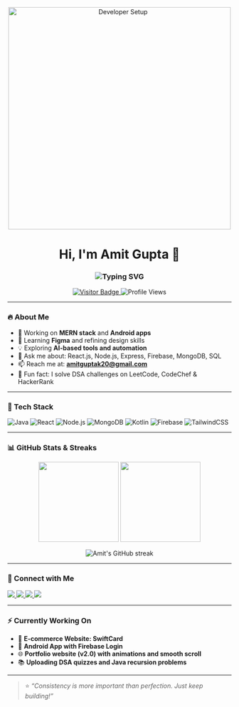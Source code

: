 <p align="center">
  <img width="500" alt="Developer Setup" src="https://media.giphy.com/media/26tn33aiTi1jkl6H6/giphy.gif" />
</p>



<h1 align="center">Hi, I'm Amit Gupta 👋</h1>

<h3 align="center">
  <img src="https://readme-typing-svg.herokuapp.com?font=Fira+Code&size=22&duration=3000&pause=1000&color=F75C7E&width=500&lines=Full+Stack+Web+Developer;Android+App+Developer;React+%7C+Node+%7C+MongoDB;Problem+Solver+%7C+Coder+%7C+Learner" alt="Typing SVG" />
</h3>

<p align="center">
  <a href="https://visitor-badge.laobi.icu/badge?page_id=amit1035.amit1035">
    <img src="https://visitor-badge.laobi.icu/badge?page_id=amit1035" alt="Visitor Badge">
  </a>
  <img src="https://komarev.com/ghpvc/?username=amit1035&label=Profile%20views&color=0e75b6&style=flat" alt="Profile Views"/>
</p>

---

### 🔥 About Me

- 🔭 Working on **MERN stack** and **Android apps**
- 🌱 Learning **Figma** and refining design skills
- 💡 Exploring **AI-based tools and automation**
- 💬 Ask me about: React.js, Node.js, Express, Firebase, MongoDB, SQL
- 📫 Reach me at: **amitguptak20@gmail.com**
- 🧩 Fun fact: I solve DSA challenges on LeetCode, CodeChef & HackerRank

---

### 💼 Tech Stack

![Java](https://img.shields.io/badge/Java-ED8B00?style=for-the-badge&logo=java&logoColor=white)
![React](https://img.shields.io/badge/React-61DAFB?style=for-the-badge&logo=react&logoColor=black)
![Node.js](https://img.shields.io/badge/Node.js-339933?style=for-the-badge&logo=node-dot-js&logoColor=white)
![MongoDB](https://img.shields.io/badge/MongoDB-4EA94B?style=for-the-badge&logo=mongodb&logoColor=white)
![Kotlin](https://img.shields.io/badge/Kotlin-7F52FF?style=for-the-badge&logo=kotlin&logoColor=white)
![Firebase](https://img.shields.io/badge/Firebase-ffca28?style=for-the-badge&logo=firebase&logoColor=black)
![TailwindCSS](https://img.shields.io/badge/TailwindCSS-06B6D4?style=for-the-badge&logo=tailwindcss&logoColor=white)

---

### 📊 GitHub Stats & Streaks

<p align="center">
  <img src="https://github-readme-stats.vercel.app/api?username=amit1035&show_icons=true&theme=tokyonight" height="180px"/>
  <img src="https://github-readme-stats.vercel.app/api/top-langs/?username=amit1035&layout=compact&theme=tokyonight" height="180px"/>
</p>

<p align="center">
  <img src="https://github-readme-streak-stats.herokuapp.com/?user=amit1035&theme=tokyonight" alt="Amit's GitHub streak"/>
</p>

---

### 🔗 Connect with Me

<p align="left">
  <a href="https://www.linkedin.com/in/amit-gupta-87200a254/" target="_blank">
    <img src="https://img.shields.io/badge/LinkedIn-blue?style=for-the-badge&logo=linkedin&logoColor=white" />
  </a>
  <a href="https://www.instagram.com/amit_gupta055/" target="_blank">
    <img src="https://img.shields.io/badge/Instagram-E4405F?style=for-the-badge&logo=instagram&logoColor=white" />
  </a>
  <a href="https://leetcode.com/amitguptak20/" target="_blank">
    <img src="https://img.shields.io/badge/LeetCode-black?style=for-the-badge&logo=leetcode&logoColor=yellow" />
  </a>
  <a href="mailto:amitguptak20@gmail.com">
    <img src="https://img.shields.io/badge/Gmail-D14836?style=for-the-badge&logo=gmail&logoColor=white" />
  </a>
</p>

---

### ⚡ Currently Working On

- 🛒 **E-commerce Website: SwiftCard**
- 📲 **Android App with Firebase Login**
- 🌐 **Portfolio website (v2.0) with animations and smooth scroll**
- 📚 **Uploading DSA quizzes and Java recursion problems**

---

> ⭐ *“Consistency is more important than perfection. Just keep building!”*  
